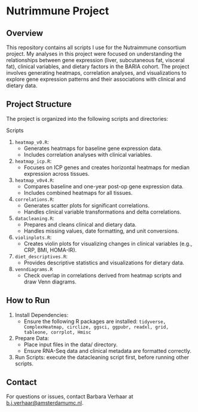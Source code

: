 # Nutrimmune Project

## Overview
This repository contains all scripts I use for the Nutraimmune consortium project. My analyses in this project were focused on understanding the relationships between gene expression (liver, subcutaneous fat, visceral fat), clinical variables, and dietary factors in the BARIA cohort. The project involves generating heatmaps, correlation analyses, and visualizations to explore gene expression patterns and their associations with clinical and dietary data.

## Project Structure
The project is organized into the following scripts and directories:

Scripts
1. `heatmap_v0.R`:
    - Generates heatmaps for baseline gene expression data.
    - Includes correlation analyses with clinical variables.
2. `heatmap_icp.R`:
    - Focuses on ICP genes and creates horizontal heatmaps for median expression across tissues.
3. `heatmap_v0v4.R`:
    - Compares baseline and one-year post-op gene expression data.
    - Includes combined heatmaps for all tissues.
4. `correlations.R`:
    - Generates scatter plots for significant correlations.
    - Handles clinical variable transformations and delta correlations.
5. `datacleaning.R`:
    - Prepares and cleans clinical and dietary data.
    - Handles missing values, date formatting, and unit conversions.
6. `violinplots.R`:
    - Creates violin plots for visualizing changes in clinical variables (e.g., CRP, BMI, HOMA-IR).
7. `diet_descriptives.R`:
    - Provides descriptive statistics and visualizations for dietary data.
8. `venndiagrams.R`
    - Check overlap in correlations derived from heatmap scripts and draw Venn diagrams.

## How to Run
1. Install Dependencies:
    - Ensure the following R packages are installed:
    `tidyverse, ComplexHeatmap, circlize, ggsci, ggpubr, readxl, grid, tableone, corrplot, Hmisc`
2. Prepare Data:
    - Place input files in the data/ directory.
    - Ensure RNA-Seq data and clinical metadata are formatted correctly.
3. Run Scripts: execute the datacleaning script first, before running other scripts.

## Contact
For questions or issues, contact Barbara Verhaar at b.j.verhaar@amsterdamumc.nl.